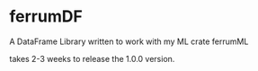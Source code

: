 # ferrumDF

A DataFrame Library written to work with my ML crate ferrumML

takes 2-3 weeks to release the 1.0.0 version.
